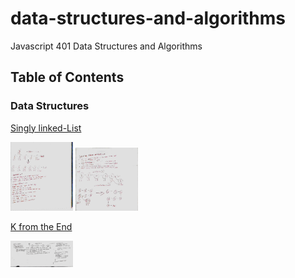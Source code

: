 # data-structures-and-algorithms
Javascript 401 Data Structures and Algorithms

## Table of Contents

### Data Structures
[Singly linked-List](https://github.com/jeremy-401-advanced-javascript/data-structures-and-algorithms/pull/4)


<img src="./assets/images/code-challenge-6.2.jpg" width="100">
<img src="./assets/images/code-challenge-6.jpg" width="100">

[K from the End]()


<img src="./assets/images/lindedlistKend.jpg" width="100">
